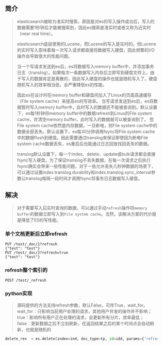 ## 简介

> elasticsearch被称为准实时搜索，原因是对es的写入操作成功后，写入的数据需要1秒钟后才能被搜索到，因此es搜索是准实时或者又称为近实时（near real time）。
>
> elasticsearch底层使用的Lucene，而Lucene的写入是实时的。但Lucene的实时写入意味着每一次写入请求都直接将数据写入硬盘，因此频繁的I/O操作会导致很大的性能问题。
>
> 当一个写请求发送到es后，es将数据写入memory buffer中，并添加事务日志（translog）。如果每次一条数据写入内存后立即写到硬盘文件上，由于写入的数据肯定是离散的，因此写入硬盘的操作也就是随机写入了。硬盘随机写入的效率相当低，会严重降低es的性能。
>
> 因此es在设计时在memory buffer和硬盘间加入了Linux的页面高速缓存（File system cache）来提高es的写效率。
> 当写请求发送到es后，es将数据暂时写入memory buffer中，此时写入的数据还不能被查询到。默认设置下，es每1秒钟将memory buffer中的数据refresh到Linux的File system cache，并清空memory buffer，此时写入的数据就可以被查询到了。
> 但File system cache依然是内存数据，一旦断电，则File system cache中的数据全部丢失。默认设置下，es每30分钟调用fsync将File system cache中的数据flush到硬盘。因此需要通过translog来保证即使因为断电File system cache数据丢失，es重启后也能通过日志回放找回丢失的数据。
>
> translog默认设置下，每一个index、delete、update或bulk请求都会直接fsync写入硬盘。为了保证translog不丢失数据，在每一次请求之后执行fsync确实会带来一些性能问题。对于一些允许丢失几秒钟数据的场景下，可以通过设置index.translog.durability和index.translog.sync_interval参数让translog每隔一段时间才调用fsync将事务日志数据写入硬盘。

## 解决

> 对于需要写入后实时查询的数据，可以通过手动`refresh`操作将`memory buffer`的数据立即写入到`File system cache`。当然，该解决方案的代价就是降低了ES的写性能。

### 单个文档更新后立即refresh

```
PUT /test/_doc/1?refresh
{"test": "test"}
PUT /test/_doc/2?refresh=true
{"test": "test"} 
```

### refresh整个索引的

```
POST /test/_refresh
```

### python实现

> 源码提供的方法支持refresh参数，默认False，可传True，wait_for。
> wait_for：只影响当前用户处理的请求，其他用户并发的操作并不影响；
> true：影响所有用户正在处理的请求，会更新所有分片，效率最低；
> false：更新数据之后不立刻刷新，在返回结果之后的某个时间点会自动刷新，也就是随机的

```python
delete_res  = es.delete(index=ind, doc_type=tp, id=idd, params={'refresh':'true'})